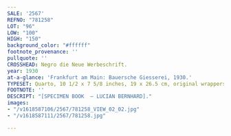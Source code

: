 ```yaml
---
SALE: '2567'
REFNO: "781258"
LOT: "96"
LOW: "100"
HIGH: "150"
background_color: "#ffffff"
footnote_provenance: ''
pullquote: ''
CROSSHEAD: Negro die Neue Werbeschrift.
year: 1930
at-a-glance: 'Frankfurt am Main: Bauersche Giesserei, 1930.'
TYPESET: Quarto, 10 1/2 x 7 5/8 inches, 19 x 26.5 cm, original wrappers.
FOOTNOTE: ''
DESCRIPT: "[SPECIMEN BOOK  — LUCIAN BERNHARD]."
images:
- "/v1618587106/2567/781258_VIEW_02_02.jpg"
- "/v1618587111/2567/781258.jpg"

---
```

